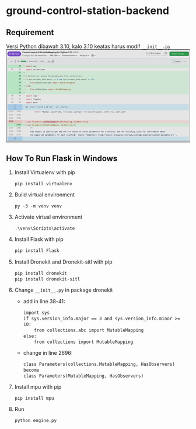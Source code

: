 # ground-control-station-backend

## Requirement
Versi Python dibawah 3.10, kalo 3.10 keatas harus modif ```__init__.py```
![Alt text](image.png)

## How To Run Flask in Windows
1. Install Virtualenv with pip
    ```
    pip install virtualenv
    ```

2. Build virtual environment
    ```
    py -3 -m venv venv
    ```

3. Activate virtual environment
    ```
    .\venv\Scripts\activate
    ```

4. Install Flask with pip
    ```bash
    pip install Flask
    ```

5. Install Dronekit and Dronekit-sitl with pip
    ```
    pip install dronekit
    pip install dronekit-sitl
    ```

6. Change ```__init__.py``` in package dronekit
    - add in line 38-41:
        ```
        import sys
        if sys.version_info.major == 3 and sys.version_info.minor >=  10:
            from collections.abc import MutableMapping
        else:
            from collections import MutableMapping
        ```
    - change in line 2696:
        ```
        class Parameters(collections.MutableMapping, HasObservers) 
        become 
        class Parameters(MutableMapping, HasObservers)
        ```
  
7. Install mpu with pip
    ```
    pip install mpu
    ```

8. Run
    ```
    python engine.py
    ```